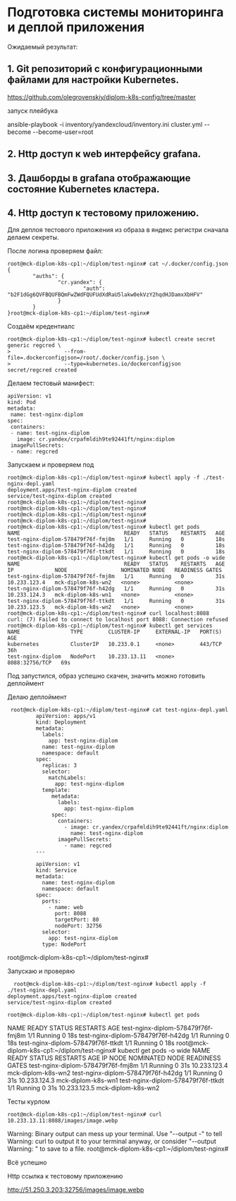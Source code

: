 # Подготовка cистемы мониторинга и деплой приложения

Ожидаемый результат:

## 1. Git репозиторий с конфигурационными файлами для настройки Kubernetes.

https://github.com/olegrovenskiy/diplom-k8s-config/tree/master

запуск плейбука

 ansible-playbook -i inventory/yandexcloud/inventory.ini cluster.yml --become --become-user=root


## 2. Http доступ к web интерфейсу grafana.



## 3. Дашборды в grafana отображающие состояние Kubernetes кластера.



## 4. Http доступ к тестовому приложению.

Для деплоя тестового приложения из образа в яндекс регистри сначала делаем секреты.

После логина проверяем файл:

    root@mck-diplom-k8s-cp1:~/diplom/test-nginx# cat ~/.docker/config.json
    {
            "auths": {
                    "cr.yandex": {
                            "auth": "b2F1dGg6QVFBQUFBQmFwZWdFQUFUdXdRaU5lakw0ekVzY2hqdHJDamxXbHFV"
                    }
            }
    }root@mck-diplom-k8s-cp1:~/diplom/test-nginx#
  
 

Создаём кредентиалс

    root@mck-diplom-k8s-cp1:~/diplom/test-nginx# kubectl create secret generic regcred \
    >                 --from-file=.dockerconfigjson=/root/.docker/config.json \
    >                 --type=kubernetes.io/dockerconfigjson
    secret/regcred created

Делаем тестовый манифест:


    apiVersion: v1
    kind: Pod
    metadata:
     name: test-nginx-diplom
    spec:
     containers:
     - name: test-nginx-diplom
       image: cr.yandex/crpafmldih9te92441ft/nginx:diplom
     imagePullSecrets:
     - name: regcred

Запускаем и проверяем под

    root@mck-diplom-k8s-cp1:~/diplom/test-nginx# kubectl apply -f ./test-nginx-depl.yaml
    deployment.apps/test-nginx-diplom created
    service/test-nginx-diplom created
    root@mck-diplom-k8s-cp1:~/diplom/test-nginx#
    root@mck-diplom-k8s-cp1:~/diplom/test-nginx#
    root@mck-diplom-k8s-cp1:~/diplom/test-nginx#
    root@mck-diplom-k8s-cp1:~/diplom/test-nginx#
    root@mck-diplom-k8s-cp1:~/diplom/test-nginx# kubectl get pods
    NAME                                 READY   STATUS    RESTARTS   AGE
    test-nginx-diplom-578479f76f-fmj8m   1/1     Running   0          18s
    test-nginx-diplom-578479f76f-h42dg   1/1     Running   0          18s
    test-nginx-diplom-578479f76f-ttkdt   1/1     Running   0          18s
    root@mck-diplom-k8s-cp1:~/diplom/test-nginx# kubectl get pods -o wide
    NAME                                 READY   STATUS    RESTARTS   AGE   IP             NODE                 NOMINATED NODE   READINESS GATES
    test-nginx-diplom-578479f76f-fmj8m   1/1     Running   0          31s   10.233.123.4   mck-diplom-k8s-wn2   <none>           <none>
    test-nginx-diplom-578479f76f-h42dg   1/1     Running   0          31s   10.233.124.3   mck-diplom-k8s-wn1   <none>           <none>
    test-nginx-diplom-578479f76f-ttkdt   1/1     Running   0          31s   10.233.123.5   mck-diplom-k8s-wn2   <none>           <none>
    root@mck-diplom-k8s-cp1:~/diplom/test-nginx# curl localhost:8088
    curl: (7) Failed to connect to localhost port 8088: Connection refused
    root@mck-diplom-k8s-cp1:~/diplom/test-nginx# kubectl get services
    NAME                TYPE        CLUSTER-IP     EXTERNAL-IP   PORT(S)          AGE
    kubernetes          ClusterIP   10.233.0.1     <none>        443/TCP          36h
    test-nginx-diplom   NodePort    10.233.13.11   <none>        8088:32756/TCP   69s


Под  запустился, образ успешно скачен, значить можно готовить деплоймент

 
  Делаю деплоймент
  
     root@mck-diplom-k8s-cp1:~/diplom/test-nginx# cat test-nginx-depl.yaml
             apiVersion: apps/v1
             kind: Deployment
             metadata:
               labels:
                 app: test-nginx-diplom
               name: test-nginx-diplom
               namespace: default
             spec:
               replicas: 3
               selector:
                 matchLabels:
                   app: test-nginx-diplom
               template:
                  metadata:
                    labels:
                      app: test-nginx-diplom
                  spec:
                    containers:
                      - image: cr.yandex/crpafmldih9te92441ft/nginx:diplom
                        name: test-nginx-diplom
                    imagePullSecrets:
                      - name: regcred
             ---

             apiVersion: v1
             kind: Service
             metadata:
               name: test-nginx-diplom
               namespace: default
             spec:
               ports:
                 - name: web
                   port: 8088
                   targetPort: 80
                   nodePort: 32756
               selector:
                 app: test-nginx-diplom
               type: NodePort
   root@mck-diplom-k8s-cp1:~/diplom/test-nginx#


  Запускаю и проверяю  
  
  
      root@mck-diplom-k8s-cp1:~/diplom/test-nginx# kubectl apply -f ./test-nginx-depl.yaml
    deployment.apps/test-nginx-diplom created
    service/test-nginx-diplom created
  
    root@mck-diplom-k8s-cp1:~/diplom/test-nginx# kubectl get pods
  NAME                                 READY   STATUS    RESTARTS   AGE
  test-nginx-diplom-578479f76f-fmj8m   1/1     Running   0          18s
  test-nginx-diplom-578479f76f-h42dg   1/1     Running   0          18s
  test-nginx-diplom-578479f76f-ttkdt   1/1     Running   0          18s
  root@mck-diplom-k8s-cp1:~/diplom/test-nginx# kubectl get pods -o wide
  NAME                                 READY   STATUS    RESTARTS   AGE   IP             NODE                 NOMINATED NODE   READINESS GATES
  test-nginx-diplom-578479f76f-fmj8m   1/1     Running   0          31s   10.233.123.4   mck-diplom-k8s-wn2   <none>           <none>
  test-nginx-diplom-578479f76f-h42dg   1/1     Running   0          31s   10.233.124.3   mck-diplom-k8s-wn1   <none>           <none>
  test-nginx-diplom-578479f76f-ttkdt   1/1     Running   0          31s   10.233.123.5   mck-diplom-k8s-wn2   <none>           <none>

  
 Тесты курлом
 
    root@mck-diplom-k8s-cp1:~/diplom/test-nginx# curl 10.233.13.11:8088/images/image.webp
   Warning: Binary output can mess up your terminal. Use "--output -" to tell
   Warning: curl to output it to your terminal anyway, or consider "--output
   Warning: <FILE>" to save to a file.
   root@mck-diplom-k8s-cp1:~/diplom/test-nginx#
  
Всё успешно
 
Http ссылка к тестовому приложению
 
http://51.250.3.203:32756/images/image.webp
 
 



